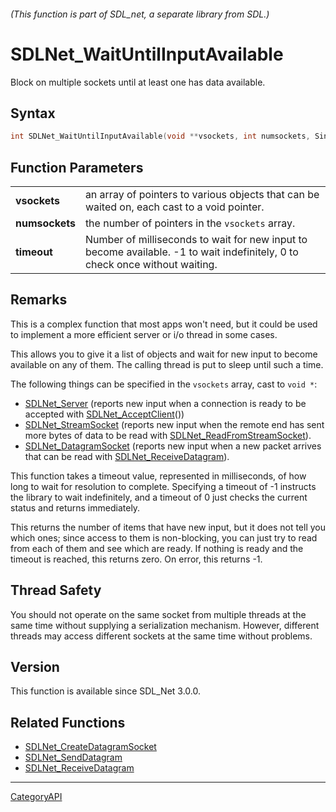 ###### (This function is part of SDL_net, a separate library from SDL.)
# SDLNet_WaitUntilInputAvailable

Block on multiple sockets until at least one has data available.

## Syntax

```c
int SDLNet_WaitUntilInputAvailable(void **vsockets, int numsockets, Sint32 timeout);

```

## Function Parameters

|                    |                                                                                                                             |
| ------------------ | --------------------------------------------------------------------------------------------------------------------------- |
| **vsockets**       | an array of pointers to various objects that can be waited on, each cast to a void pointer.                                 |
| **numsockets**     | the number of pointers in the `vsockets` array.                                                                             |
| **timeout**        | Number of milliseconds to wait for new input to become available. -1 to wait indefinitely, 0 to check once without waiting. |

## Remarks

This is a complex function that most apps won't need, but it could be used
to implement a more efficient server or i/o thread in some cases.

This allows you to give it a list of objects and wait for new input to
become available on any of them. The calling thread is put to sleep until
such a time.

The following things can be specified in the `vsockets` array, cast to
`void *`:

- [SDLNet_Server](SDLNet_Server.md) (reports new input when a connection is
  ready to be accepted with [SDLNet_AcceptClient](SDLNet_AcceptClient.md)())
- [SDLNet_StreamSocket](SDLNet_StreamSocket.md) (reports new input when the
  remote end has sent more bytes of data to be read with
  [SDLNet_ReadFromStreamSocket](SDLNet_ReadFromStreamSocket.md)).
- [SDLNet_DatagramSocket](SDLNet_DatagramSocket.md) (reports new input when a
  new packet arrives that can be read with
  [SDLNet_ReceiveDatagram](SDLNet_ReceiveDatagram.md)).

This function takes a timeout value, represented in milliseconds, of how
long to wait for resolution to complete. Specifying a timeout of -1
instructs the library to wait indefinitely, and a timeout of 0 just checks
the current status and returns immediately.

This returns the number of items that have new input, but it does not tell
you which ones; since access to them is non-blocking, you can just try to
read from each of them and see which are ready. If nothing is ready and the
timeout is reached, this returns zero. On error, this returns -1.

## Thread Safety

You should not operate on the same socket from multiple threads at the same
time without supplying a serialization mechanism. However, different
threads may access different sockets at the same time without problems.

## Version

This function is available since SDL_Net 3.0.0.

## Related Functions

* [SDLNet_CreateDatagramSocket](SDLNet_CreateDatagramSocket.md)
* [SDLNet_SendDatagram](SDLNet_SendDatagram.md)
* [SDLNet_ReceiveDatagram](SDLNet_ReceiveDatagram.md)

----
[CategoryAPI](CategoryAPI.md)
